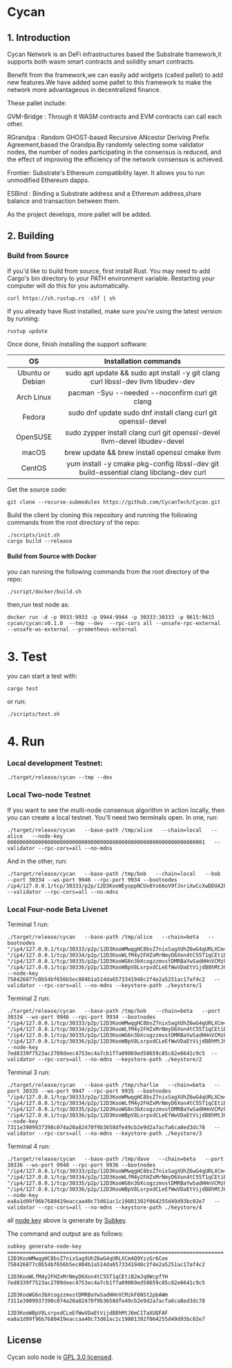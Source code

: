 # Cycan

## 1. Introduction

Cycan Network is an DeFi infrastructures  based the Substrate framework,it supports both wasm smart contracts and solidity smart contracts.

Benefit from the framework,we can easily add widgets (called pallet) to add new features.We have added some pallet to this framework to make the network more advantageous in decentralized finance.

These pallet include:

GVM-Bridge : Through it WASM contracts and EVM contracts can call each other.

RGrandpa : Random GHOST-based Recursive ANcestor Deriving Prefix Agreement,based the Grandpa.By randomly selecting some validator nodes, the number of nodes participating in the consensus is reduced, and the effect of improving the efficiency of the network consensus is achieved.

Frontier: Substrate's Ethereum compatibility layer. It allows you to run unmodified Ethereum dapps.

ESBind : Binding a Substrate address and a Ethereum address,share balance and transaction between them.

As the project develops, more pallet will be added.

## 2. Building

### Build from Source

If you'd like to build from source, first install Rust. You may need to add Cargo's bin directory to your PATH environment variable. Restarting your computer will do this for you automatically.

```
curl https://sh.rustup.rs -sSf | sh
```

If you already have Rust installed, make sure you're using the latest version by running:

```
rustup update
```

Once done, finish installing the support software:

|        OS        |                    Installation commands                     |
| :--------------: | :----------------------------------------------------------: |
| Ubuntu or Debian | sudo apt update && sudo apt install -y git clang curl libssl-dev llvm libudev-dev |
|    Arch Linux    |       pacman -Syu --needed --noconfirm curl git clang        |
|      Fedora      | sudo dnf update sudo dnf install clang curl git openssl-devel |
|     OpenSUSE     | sudo zypper install clang curl git openssl-devel llvm-devel libudev-devel |
|      macOS       |        brew update && brew install openssl cmake llvm        |
|      CentOS      | yum install -y cmake pkg-config libssl-dev git build-essential clang libclang-dev curl |

Get the source code:

```
git clone --recurse-submodules https://github.com/CycanTech/Cycan.git
```

Build the client by cloning this repository and running the following commands from the root directory of the repo:

```
./scripts/init.sh
cargo build --release
```

#### Build from Source with Docker

you can running the following commands from the root directory of the repo:

```
./script/docker/build.sh
```

then,run test node as:

```
docker run -d -p 9933:9933 -p 9944:9944 -p 30333:30333 -p 9615:9615 cycan/cycan:v0.1.0  --tmp --dev  --rpc-cors all --unsafe-rpc-external --unsafe-ws-external --prometheus-external
```

# 3. Test

you can start a test with: 

```
cargo test
```

or run:

```
./scripts/test.sh
```

# 4. Run

### Local development Testnet:

```
./target/release/cycan --tmp --dev
```

### Local Two-node Testnet

If you want to see the multi-node consensus algorithm in action locally, then you can create a local testnet. You'll need two terminals open. In one, run:

```
./target/release/cycan   --base-path /tmp/alice   --chain=local   --alice   --node-key 0000000000000000000000000000000000000000000000000000000000000001   --validator --rpc-cors=all --no-mdns
```

And in the other, run:

```
./target/release/cycan   --base-path /tmp/bob   --chain=local   --bob   --port 30334 --ws-port 9946 --rpc-port 9934 --bootnodes /ip4/127.0.0.1/tcp/30333/p2p/12D3KooWEyoppNCUx8Yx66oV9fJnriXwCcXwDDUA2kj6vnc6iDEp   --validator --rpc-cors=all --no-mdns
```

### Local Four-node Beta Livenet

Terminal 1 run:

```
./target/release/cycan   --base-path /tmp/alice   --chain=beta   --bootnodes "/ip4/127.0.0.1/tcp/30333/p2p/12D3KooWMwqgHC8bsZ7nixSagXUhZ6wG4qURLXCm4Q9YzzGr6Cee" "/ip4/127.0.0.1/tcp/30334/p2p/12D3KooWLfM4y2FHZxMrNmyD6Xon4tC55T1qCEtiB2mJq8WcpfYH" "/ip4/127.0.0.1/tcp/30335/p2p/12D3KooWG6n3bXcogzzmvstDMRBaYwSadHHnVCMzkF6NSt2pbAWm" "/ip4/127.0.0.1/tcp/30336/p2p/12D3KooWBpV8LsrpxdCLeEfWwVDaEtVijdB8hMtJ6mC1TaXUQFAF" --node-key 758426877c0b54bf656b5ec804b1a514da6573341948c2f4e2a5251ac17af4c2   --validator --rpc-cors=all --no-mdns --keystore-path ./keystore/1
```

Terminal 2 run:

```
./target/release/cycan   --base-path /tmp/bob   --chain=beta   --port 30334 --ws-port 9946 --rpc-port 9934 --bootnodes "/ip4/127.0.0.1/tcp/30333/p2p/12D3KooWMwqgHC8bsZ7nixSagXUhZ6wG4qURLXCm4Q9YzzGr6Cee" "/ip4/127.0.0.1/tcp/30334/p2p/12D3KooWLfM4y2FHZxMrNmyD6Xon4tC55T1qCEtiB2mJq8WcpfYH" "/ip4/127.0.0.1/tcp/30335/p2p/12D3KooWG6n3bXcogzzmvstDMRBaYwSadHHnVCMzkF6NSt2pbAWm" "/ip4/127.0.0.1/tcp/30336/p2p/12D3KooWBpV8LsrpxdCLeEfWwVDaEtVijdB8hMtJ6mC1TaXUQFAF" --node-key 7ed8339f7523ac2709deec4753ec4a7cb1f7a09069ed58659c85c82e6641c9c5  --validator --rpc-cors=all --no-mdns --keystore-path ./keystore/2
```

Terminal 3 run:

```
./target/release/cycan   --base-path /tmp/charlie   --chain=beta   --port 30335 --ws-port 9947 --rpc-port 9935 --bootnodes "/ip4/127.0.0.1/tcp/30333/p2p/12D3KooWMwqgHC8bsZ7nixSagXUhZ6wG4qURLXCm4Q9YzzGr6Cee" "/ip4/127.0.0.1/tcp/30334/p2p/12D3KooWLfM4y2FHZxMrNmyD6Xon4tC55T1qCEtiB2mJq8WcpfYH" "/ip4/127.0.0.1/tcp/30335/p2p/12D3KooWG6n3bXcogzzmvstDMRBaYwSadHHnVCMzkF6NSt2pbAWm" "/ip4/127.0.0.1/tcp/30336/p2p/12D3KooWBpV8LsrpxdCLeEfWwVDaEtVijdB8hMtJ6mC1TaXUQFAF" --node-key 7311e3909937398c074a20a82470f9b3658dfe49cb2e9d2a7acfa6ca8ed3dc78   --validator --rpc-cors=all --no-mdns --keystore-path ./keystore/3
```

Terminal 4 run:

```
./target/release/cycan   --base-path /tmp/dave   --chain=beta   --port 30336 --ws-port 9948 --rpc-port 9936 --bootnodes "/ip4/127.0.0.1/tcp/30333/p2p/12D3KooWMwqgHC8bsZ7nixSagXUhZ6wG4qURLXCm4Q9YzzGr6Cee" "/ip4/127.0.0.1/tcp/30334/p2p/12D3KooWLfM4y2FHZxMrNmyD6Xon4tC55T1qCEtiB2mJq8WcpfYH" "/ip4/127.0.0.1/tcp/30335/p2p/12D3KooWG6n3bXcogzzmvstDMRBaYwSadHHnVCMzkF6NSt2pbAWm" "/ip4/127.0.0.1/tcp/30336/p2p/12D3KooWBpV8LsrpxdCLeEfWwVDaEtVijdB8hMtJ6mC1TaXUQFAF" --node-key ea8a1d99f96b7680419eaccaa40c73d61ac1c19801392f064255d49d93bc02e7   --validator --rpc-cors=all --no-mdns --keystore-path ./keystore/4
```

all [node key](https://docs.substrate.io/tutorials/v3/private-network/) above is generate by [Subkey](https://docs.substrate.io/v3/tools/subkey/).

The command and output are as follows:

```
subkey generate-node-key
======================================================================
12D3KooWMwqgHC8bsZ7nixSagXUhZ6wG4qURLXCm4Q9YzzGr6Cee
758426877c0b54bf656b5ec804b1a514da6573341948c2f4e2a5251ac17af4c2

12D3KooWLfM4y2FHZxMrNmyD6Xon4tC55T1qCEtiB2mJq8WcpfYH
7ed8339f7523ac2709deec4753ec4a7cb1f7a09069ed58659c85c82e6641c9c5

12D3KooWG6n3bXcogzzmvstDMRBaYwSadHHnVCMzkF6NSt2pbAWm
7311e3909937398c074a20a82470f9b3658dfe49cb2e9d2a7acfa6ca8ed3dc78

12D3KooWBpV8LsrpxdCLeEfWwVDaEtVijdB8hMtJ6mC1TaXUQFAF
ea8a1d99f96b7680419eaccaa40c73d61ac1c19801392f064255d49d93bc02e7
```

## License

Cycan solo node is [GPL 3.0 licensed](https://github.com/sulijia/Cycan/blob/master/LICENSE).



